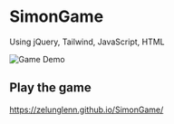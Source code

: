 # SimonGame

Using jQuery, Tailwind, JavaScript, HTML

![Game Demo](https://github.com/user-attachments/assets/edad6a15-f0ac-47b1-9cf1-64f78e5e5782)


## Play the game
https://zelunglenn.github.io/SimonGame/
